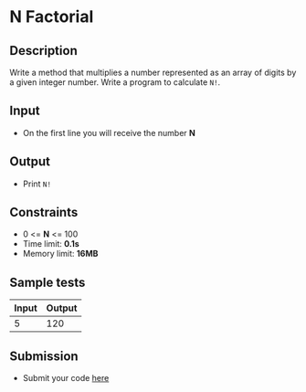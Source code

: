 # N Factorial

## Description
Write a method that multiplies a number represented as an array of digits by a given integer number.
Write a program to calculate `N!`.

## Input
- On the first line you will receive the number **N**

## Output
- Print `N!`

## Constraints
- 0 <= **N** <= 100
- Time limit: **0.1s**
- Memory limit: **16MB**

## Sample tests

| Input  | Output |
|:-------|:-------|
| 5      | 120    |

## Submission
- Submit your code [here](http://bgcoder.com/Contests/Compete/Index/317#9)
